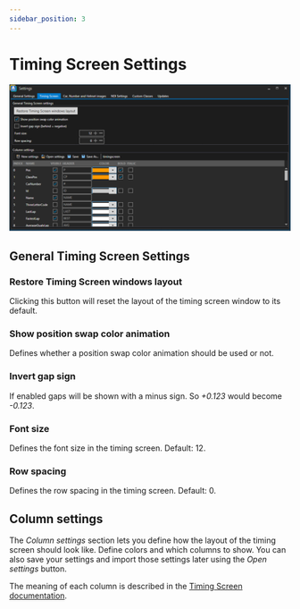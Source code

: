 ```yaml
---
sidebar_position: 3
---
```


# Timing Screen Settings
![ATVO Timing Screen Settings](../../static/img/settings/atvo-settings-timingscreen-settings.png)

## General Timing Screen Settings
### Restore Timing Screen windows layout
Clicking this button will reset the layout of the timing screen window to its default.

### Show position swap color animation
Defines whether a position swap color animation should be used or not.

### Invert gap sign
If enabled gaps will be shown with a minus sign. So _+0.123_ would become _-0.123_.

### Font size
Defines the font size in the timing screen. Default: 12.

### Row spacing
Defines the row spacing in the timing screen. Default: 0.

## Column settings
The _Column settings_ section lets you define how the layout of the timing screen should look like. Define colors and which columns to show.
You can also save your settings and import those settings later using the _Open settings_ button.

The meaning of each column is described in the [Timing Screen documentation](../../timing-screen/standings/#timing-screen-columns).